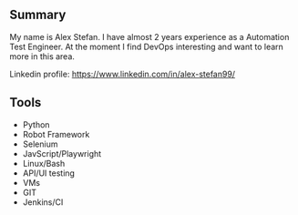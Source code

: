 ## Summary

My name is Alex Stefan. I have almost 2 years experience as a Automation Test Engineer. At the moment I find DevOps interesting and want to learn more in this area.

Linkedin profile: https://www.linkedin.com/in/alex-stefan99/

## Tools
- Python
- Robot Framework
- Selenium
- JavScript/Playwright
- Linux/Bash
- API/UI testing
- VMs
- GIT
- Jenkins/CI
